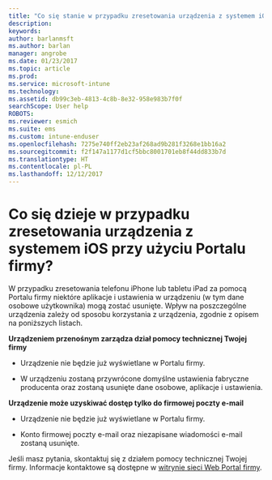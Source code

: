 ```yaml
---
title: "Co się stanie w przypadku zresetowania urządzenia z systemem iOS? | Microsoft Docs"
description: 
keywords: 
author: barlanmsft
ms.author: barlan
manager: angrobe
ms.date: 01/23/2017
ms.topic: article
ms.prod: 
ms.service: microsoft-intune
ms.technology: 
ms.assetid: db99c3eb-4813-4c8b-8e32-958e983b7f0f
searchScope: User help
ROBOTS: 
ms.reviewer: esmich
ms.suite: ems
ms.custom: intune-enduser
ms.openlocfilehash: 7275e740ff2eb23af268ad9b281f3268e1bb16a2
ms.sourcegitcommit: f2f147a1177d1cf5bbc8001701eb8f44dd833b7d
ms.translationtype: HT
ms.contentlocale: pl-PL
ms.lasthandoff: 12/12/2017
---
```

# <a name="what-happens-if-you-reset-your-ios-device-using-the-company-portal"></a>Co się dzieje w przypadku zresetowania urządzenia z systemem iOS przy użyciu Portalu firmy?

W przypadku zresetowania telefonu iPhone lub tabletu iPad za pomocą Portalu firmy niektóre aplikacje i ustawienia w urządzeniu (w tym dane osobowe użytkownika) mogą zostać usunięte. Wpływ na poszczególne urządzenia zależy od sposobu korzystania z urządzenia, zgodnie z opisem na poniższych listach.

**Urządzeniem przenośnym zarządza dział pomocy technicznej Twojej firmy**

-   Urządzenie nie będzie już wyświetlane w Portalu firmy.

-   W urządzeniu zostaną przywrócone domyślne ustawienia fabryczne producenta oraz zostaną usunięte dane osobowe, aplikacje i ustawienia.

**Urządzenie może uzyskiwać dostęp tylko do firmowej poczty e-mail**

-   Urządzenie nie będzie już wyświetlane w Portalu firmy.

-   Konto firmowej poczty e-mail oraz niezapisane wiadomości e-mail zostaną usunięte.

Jeśli masz pytania, skontaktuj się z działem pomocy technicznej Twojej firmy. Informacje kontaktowe są dostępne w [witrynie sieci Web Portal firmy](https://portal.manage.microsoft.com#HelpDeskDialog).
